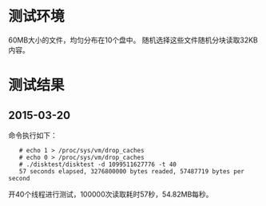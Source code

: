 # 测试环境 #

60MB大小的文件，均匀分布在10个盘中。
随机选择这些文件随机分块读取32KB内容。

# 测试结果 #

## 2015-03-20 ##

   命令执行如下：

       # echo 1 > /proc/sys/vm/drop_caches
       # echo 0 > /proc/sys/vm/drop_caches
       # ./disktest/disktest -d 1099511627776 -t 40
       57 seconds elapsed, 3276800000 bytes readed, 57487719 bytes per second

   开40个线程进行测试，100000次读取耗时57秒，54.82MB每秒。
